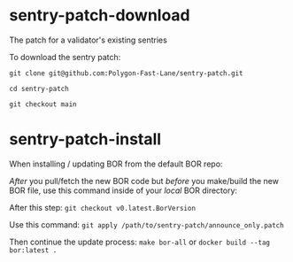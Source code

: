 # sentry-patch-download
The patch for a validator's existing sentries

To download the sentry patch:

 ``git clone git@github.com:Polygon-Fast-Lane/sentry-patch.git``

 ``cd sentry-patch``

 ``git checkout main``
 

# sentry-patch-install
When installing / updating BOR from the default BOR repo:

*After* you pull/fetch the new BOR code but *before* you make/build the new BOR file, use this command inside of your *local* BOR directory:

After this step: ``git checkout v0.latest.BorVersion``
 
Use this command: ``git apply /path/to/sentry-patch/announce_only.patch``   

Then continue the update process: ``make bor-all``  or ``docker build --tag bor:latest .``
